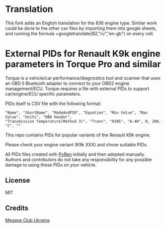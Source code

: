 # Translation

This fork adds an English translation for the 836 engine type. Similar work could be done to the other csv files by importing them into google sheets, and running the formula =googletranslate(B2,"ru","en-gb") on every cell.

# External PIDs for Renault K9k engine parameters in Torque Pro and similar

Torque is a vehicle/car performance/diagnostics tool and scanner that uses an OBD II Bluetooth adapter to connect to your OBD2 engine management/ECU. Torque requires a file with external PIDs to support car/engine/ECU specific parameters.

PIDs itself is CSV file with the following format:

```
"Name", "ShortName", "ModeAndPID", "Equation", "Min Value", "Max Value", "Units", "OBD Header",
"Transmission Temperature(Method 3)", "Trans", "0105", "A-40", 0, 200, "C", ""
```

This repo contains PIDs for popular variants of the Renault K9k engine.

Please check your engine variant (K9k XXX) and chose suitable PIDs.

All PIDs files created with [PyRen](https://gitlab.com/py_ren/pyren) initially and then adopted manually. Authors and contributors do not take any responsibility for any possible damage to using these PIDs on your vehicle. 

## License

MIT

## Credits

[Megane Club Ukraine](https://megane-scenic.club)
